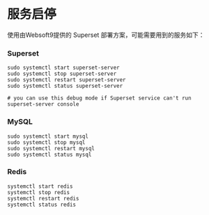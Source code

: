 # 服务启停

使用由Websoft9提供的 Superset 部署方案，可能需要用到的服务如下：

### Superset

```shell
sudo systemctl start superset-server
sudo systemctl stop superset-server
sudo systemctl restart superset-server
sudo systemctl status superset-server

# you can use this debug mode if Superset service can't run
superset-server console
```

### MySQL

```shell
sudo systemctl start mysql
sudo systemctl stop mysql
sudo systemctl restart mysql
sudo systemctl status mysql
```

### Redis

```shell
systemctl start redis
systemctl stop redis
systemctl restart redis
systemctl status redis
```
